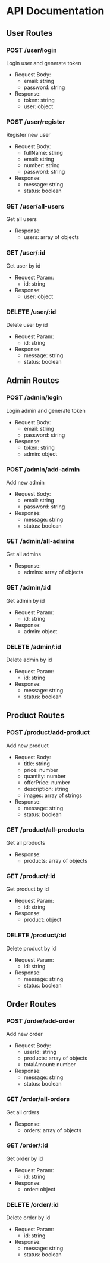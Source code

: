 # API Documentation

## User Routes

### POST /user/login

Login user and generate token

- Request Body:
  - email: string
  - password: string
- Response:
  - token: string
  - user: object

### POST /user/register

Register new user

- Request Body:
  - fullName: string
  - email: string
  - number: string
  - password: string
- Response:
  - message: string
  - status: boolean

### GET /user/all-users

Get all users

- Response:
  - users: array of objects

### GET /user/:id

Get user by id

- Request Param:
  - id: string
- Response:
  - user: object

### DELETE /user/:id

Delete user by id

- Request Param:
  - id: string
- Response:
  - message: string
  - status: boolean

## Admin Routes

### POST /admin/login

Login admin and generate token

- Request Body:
  - email: string
  - password: string
- Response:
  - token: string
  - admin: object

### POST /admin/add-admin

Add new admin

- Request Body:
  - email: string
  - password: string
- Response:
  - message: string
  - status: boolean

### GET /admin/all-admins

Get all admins

- Response:
  - admins: array of objects

### GET /admin/:id

Get admin by id

- Request Param:
  - id: string
- Response:
  - admin: object

### DELETE /admin/:id

Delete admin by id

- Request Param:
  - id: string
- Response:
  - message: string
  - status: boolean

## Product Routes

### POST /product/add-product

Add new product

- Request Body:
  - title: string
  - price: number
  - quantity: number
  - offerPrice: number
  - description: string
  - images: array of strings
- Response:
  - message: string
  - status: boolean

### GET /product/all-products

Get all products

- Response:
  - products: array of objects

### GET /product/:id

Get product by id

- Request Param:
  - id: string
- Response:
  - product: object

### DELETE /product/:id

Delete product by id

- Request Param:
  - id: string
- Response:
  - message: string
  - status: boolean

## Order Routes

### POST /order/add-order

Add new order

- Request Body:
  - userId: string
  - products: array of objects
  - totalAmount: number
- Response:
  - message: string
  - status: boolean

### GET /order/all-orders

Get all orders

- Response:
  - orders: array of objects

### GET /order/:id

Get order by id

- Request Param:
  - id: string
- Response:
  - order: object

### DELETE /order/:id

Delete order by id

- Request Param:
  - id: string
- Response:
  - message: string
  - status: boolean
